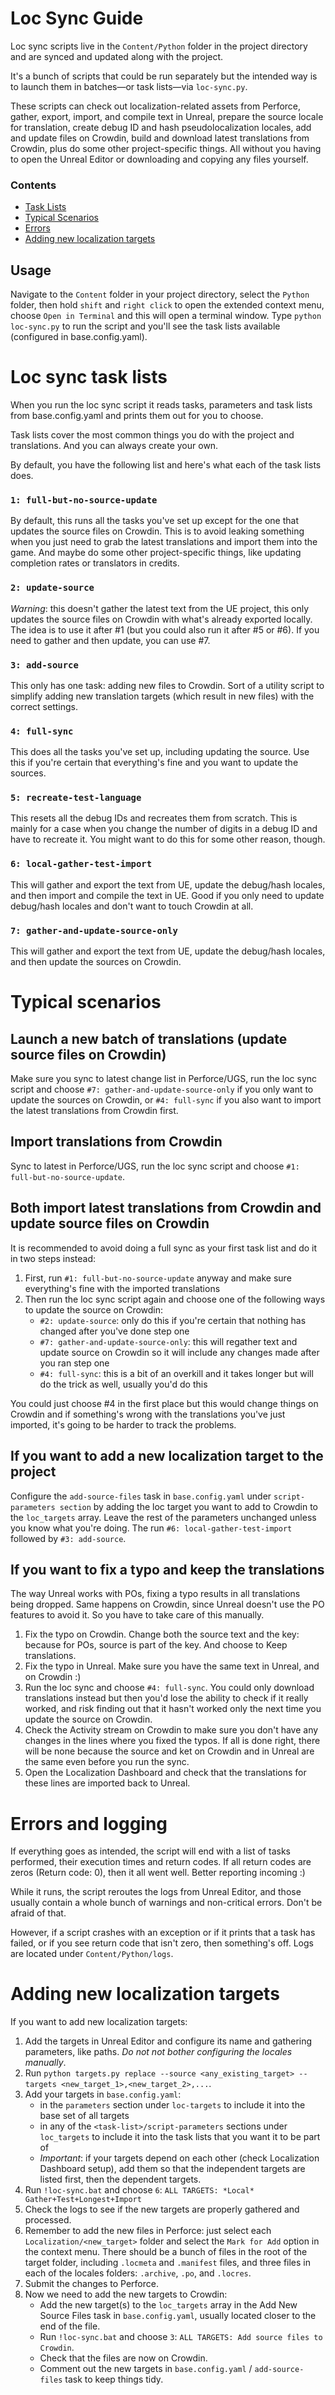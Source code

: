 # Loc Sync Guide
Loc sync scripts live in the `Content/Python` folder in the project directory 
and are synced and updated along with the project.

It's a bunch of scripts that could be run separately but the intended way
is to launch them in batches—or task lists—via `loc-sync.py`.

These scripts can check out localization-related assets from Perforce, 
gather, export, import, and compile text in Unreal, prepare the source 
locale for translation, create debug ID and hash pseudolocalization locales, 
add and update files on Crowdin, build and download latest translations 
from Crowdin, plus do some other project-specific things. All without you having 
to open the Unreal Editor or downloading and copying any files yourself.

### Contents
- [Task Lists](#loc-sync-task-lists)
- [Typical Scenarios](#typical-scenarios)
- [Errors](#errors-and-logging)
- [Adding new localization targets](#adding-new-localization-targets)

## Usage

Navigate to the `Content` folder in your project directory, select the `Python` 
folder, then hold `shift` and `right click` to open the extended context menu, 
choose `Open in Terminal` and this will open a terminal window. 
Type `python loc-sync.py` to run the script and you'll see the task lists available 
(configured in base.config.yaml).

# Loc sync task lists
When you run the loc sync script it reads tasks, parameters 
and task lists from base.config.yaml and prints them out for you to choose.

Task lists cover the most common things you do with the project and translations. 
And you can always create your own.

By default, you have the following list and here's what each of the task lists does.

### `1: full-but-no-source-update`
By default, this runs all the tasks you've set up except for the one 
that updates the source files on Crowdin. This is to avoid leaking something 
when you just need to grab the latest translations and import them into the game. 
And maybe do some other project-specific things, like updating completion rates 
or translators in credits.

### `2: update-source`
*Warning*: this doesn't gather the latest text from the UE project, 
this only updates the source files on Crowdin with what's already exported locally. 
The idea is to use it after #1 (but you could also run it after #5 or #6). 
If you need to gather and then update, you can use #7.

### `3: add-source`
This only has one task: adding new files to Crowdin. Sort of a utility script 
to simplify adding new translation targets (which result in new files) with 
the correct settings.

### `4: full-sync`
This does all the tasks you've set up, including updating the source. 
Use this if you're certain that everything's fine and you want to update the sources.

### `5: recreate-test-language`
This resets all the debug IDs and recreates them from scratch. 
This is mainly for a case when you change the number of digits in a debug ID 
and have to recreate it. You might want to do this for some other reason, though.

### `6: local-gather-test-import`
This will gather and export the text from UE, update the debug/hash locales, 
and then import and compile the text in UE. 
Good if you only need to update debug/hash locales 
and don't want to touch Crowdin at all.

### `7: gather-and-update-source-only`
This will gather and export the text from UE, update the debug/hash locales, 
and then update the sources on Crowdin.

# Typical scenarios

## Launch a new batch of translations (update source files on Crowdin)
Make sure you sync to latest change list in Perforce/UGS, run the loc sync script 
and choose `#7: gather-and-update-source-only` if you only want to update the sources 
on Crowdin, or `#4: full-sync` if you also want to import the latest translations from 
Crowdin first.

## Import translations from Crowdin
Sync to latest in Perforce/UGS, run the loc sync script 
and choose `#1: full-but-no-source-update`. 

## Both import latest translations from Crowdin and update source files on Crowdin
It is recommended to avoid doing a full sync as your first task list 
and do it in two steps instead:
1. First, run `#1: full-but-no-source-update` anyway and make sure everything's fine 
with the imported translations
2. Then run the loc sync script again and choose one of the following ways 
to update the source on Crowdin:
    - `#2: update-source`: only do this if you're certain 
    that nothing has changed after you've done step one
    - `#7: gather-and-update-source-only`: this will regather text and 
    update source on Crowdin so it will include any changes made after you ran step one
    - `#4: full-sync`: this is a bit of an overkill and it takes longer 
    but will do the trick as well, usually you'd do this 

You could just choose #4 in the first place but this would change things on Crowdin and 
if something's wrong with the translations you've just imported, 
it's going to be harder to track the problems.

## If you want to add a new localization target to the project
Configure the `add-source-files` task in `base.config.yaml` under 
`script-parameters section` by adding the loc target you want to add to Crowdin 
to the `loc_targets` array. Leave the rest of the parameters unchanged unless you 
know what you're doing. The run `#6: local-gather-test-import` followed by 
`#3: add-source`.

## If you want to fix a typo and keep the translations
The way Unreal works with POs, fixing a typo results in all translations being dropped. 
Same happens on Crowdin, since Unreal doesn't use the PO features to avoid it. So you 
have to take care of this manually.

1. Fix the typo on Crowdin. Change both the source text and the key: because 
for POs, source is part of the key. And choose to Keep translations.
2. Fix the typo in Unreal. Make sure you have the same text in Unreal, and on Crowdin :)
3. Run the loc sync and choose `#4: full-sync`. You could only download translations
instead but then you'd lose the ability to check if it really worked, and risk finding 
out that it hasn't worked only the next time you update the source on Crowdin.
4. Check the Activity stream on Crowdin to make sure you don't have any changes in the 
lines where you fixed the typos. If all is done right, there will be none because the 
source and ket on Crowdin and in Unreal are the same even before you run the sync.
5. Open the Localization Dashboard and check that the translations for these lines 
are imported back to Unreal.


# Errors and logging
If everything goes as intended, the script will end with a list of tasks performed, 
their execution times and return codes. If all return codes are zeros (Return code: 0), 
then it all went well. Better reporting incoming :)

While it runs, the script reroutes the logs from Unreal Editor, and those usually 
contain a whole bunch of warnings and non-critical errors. Don't be afraid of that.

However, if a script crashes with an exception or if it prints that a task has failed, 
or if you see return code that isn't zero, then something's off. 
Logs are located under `Content/Python/logs`.

# Adding new localization targets
If you want to add new localization targets:

1. Add the targets in Unreal Editor and configure its name and gathering parameters, 
like paths. *Do not not bother configuring the locales manually*.
2. Run `python targets.py replace --source <any_existing_target> --targets <new_target_1>,<new_target_2>,...`.
3. Add your targets in `base.config.yaml`:
   - in the `parameters` section under `loc-targets` to include it into the base set
     of all targets
   - in any of the `<task-list>/script-parameters` sections under `loc_targets` 
     to include it into the task lists that you want it to be part of
   - *Important*: if your targets depend on each other (check Localization Dashboard setup), 
     add them so that the independent targets are listed first, then the dependent targets. 
4. Run `!loc-sync.bat` and choose `6`: `ALL TARGETS: *Local* Gather+Test+Longest+Import`
5. Check the logs to see if the new targets are properly gathered and processed.
6. Remember to add the new files in Perforce: 
just select each `Localization/<new_target>` folder and 
select the `Mark for Add` option in the context menu. 
There should be a bunch of files in the root of the target folder, 
including `.locmeta` and `.manifest` files, 
and three files in each of the locales folders: `.archive`, `.po`, and `.locres`.
7. Submit the changes to Perforce.
8. Now we need to add the new targets to Crowdin:
   - Add the new target(s) to the `loc_targets` array in the Add New Source Files
     task in `base.config.yaml`, usually located closer to the end of the file.
   - Run `!loc-sync.bat` and choose `3`: `ALL TARGETS: Add source files to Crowdin`.
   - Check that the files are now on Crowdin.
   - Comment out the new targets in `base.config.yaml` / `add-source-files` task 
     to keep things tidy.